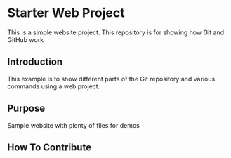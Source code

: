 # Starter Web Project

This is a simple website project.
This repository is for showing how Git and GitHub work

## Introduction

This example is to show different parts of the Git repository and various commands using a web project.

## Purpose

Sample website with plenty of files for demos

## How To Contribute